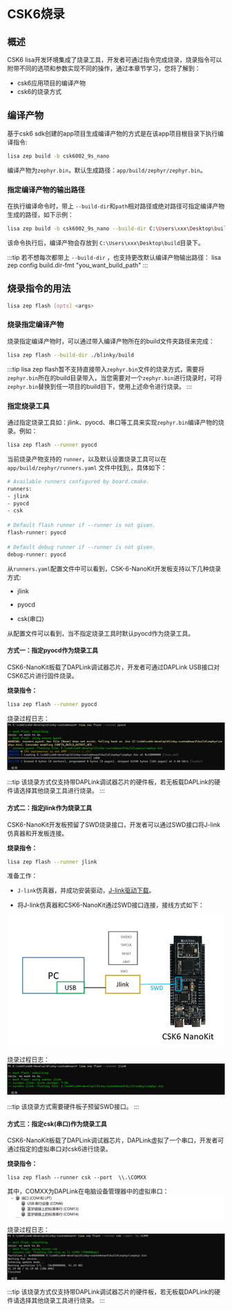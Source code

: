 # CSK6烧录

## 概述
CSK6 lisa开发环境集成了烧录工具，开发者可通过指令完成烧录，烧录指令可以附带不同的选项和参数实现不同的操作，通过本章节学习，您将了解到：
- csk6应用项目的编译产物
- csk6的烧录方式

## 编译产物
基于csk6 sdk创建的app项目生成编译产物的方式是在该app项目根目录下执行编译指令:

```bash
lisa zep build -b csk6002_9s_nano
```
编译产物为`zephyr.bin`，默认生成路径：`app/build/zephyr/zephyr.bin`。

### 指定编译产物的输出路径
在执行编译命令时，带上 `--build-dir`和`path`相对路径或绝对路径可指定编译产物生成的路径，如下示例：

```bash
lisa zep build -b csk6002_9s_nano --build-dir C:\Users\xxx\Desktop\build
```
该命令执行后，编译产物会存放到 `C:\Users\xxx\Desktop\build`目录下。

:::tip
若不想每次都带上 `--build-dir` ，也支持更改默认编译产物输出路径：
lisa zep config build.dir-fmt "you_want_build_path"
:::

## 烧录指令的用法
```bash
lisa zep flash [opts] <args>
```
### 烧录指定编译产物
烧录指定编译产物时，可以通过带入编译产物所在的build文件夹路径来完成：
```bash
lisa zep flash --build-dir ./blinky/build
```

:::tip
lisa zep flash暂不支持直接带入`zephyr.bin`文件的烧录方式，需要将`zephyr.bin`所在的build目录带入，当您需要对一个`zephyr.bin`进行烧录时，可将`zephyr.bin`替换到任一项目的build目下，使用上述命令进行烧录。
:::

### 指定烧录工具
通过指定烧录工具如：jlink、pyocd、串口等工具来实现`zephyr.bin`编译产物的烧录。例如：
```bash
lisa zep flash --runner pyocd
```
当前烧录产物支持的 `runner`，以及默认设置烧录工具可以在 `app/build/zephyr/runners.yaml` 文件中找到,，具体如下：
```bash
# Available runners configured by board.cmake.
runners:
- jlink
- pyocd
- csk

# Default flash runner if --runner is not given.
flash-runner: pyocd

# Default debug runner if --runner is not given.
debug-runner: pyocd
```

从`runners.yaml`配置文件中可以看到，CSK-6-NanoKit开发板支持以下几种烧录方式:

- jlink

- pyocd

- csk(串口)

从配置文件可以看到，当不指定烧录工具时默认pyocd作为烧录工具。

#### 方式一：指定pyocd作为烧录工具
CSK6-NanoKit板载了DAPLink调试器芯片，开发者可通过DAPLink USB接口对CSK6芯片进行固件烧录。

**烧录指令：**

```bash
lisa zep flash --runner pyocd
```

烧录过程日志：
![](./files/burn_pyocd.png)

:::tip
该烧录方式仅支持带DAPLink调试器芯片的硬件板，若无板载DAPLink的硬件请选择其他烧录工具进行烧录。
:::

#### 方式二：指定jlink作为烧录工具
CSK6-NanoKit开发板预留了SWD烧录接口，开发者可以通过SWD接口将J-link仿真器和开发板连接。

**烧录指令：**

```bash
lisa zep flash --runner jlink
```
准备工作：
- `J-link`仿真器，并成功安装驱动，[J-link驱动下载](https://iflyos-external.oss-cn-shanghai.aliyuncs.com/public/lsopen/zephyr/%E5%B7%A5%E5%85%B7/JLink_Windows_V630d.exe)。

- 将J-link仿真器和CSK6-NanoKit通过SWD接口连接，接线方式如下：

![](./files/connect.png)

烧录过程日志：
![](./files/burn_jlink.png)

:::tip
该烧录方式需要硬件板子预留SWD接口。
:::

#### 方式三：指定csk(串口)作为烧录工具
CSK6-NanoKit板载了DAPLink调试器芯片，DAPLink虚拟了一个串口，开发者可通过指定的虚拟串口对csk6进行烧录。

**烧录指令：**

```
lisa zep flash --runner csk --port  \\.\COMXX
```

其中，COMXX为DAPLink在电脑设备管理器中的虚拟串口：
![](./files/uart_burn.png)

烧录过程日志：
![](./files/burn_uart.png)

:::tip
该烧录方式仅支持带DAPLink调试器芯片的硬件板，若无板载DAPLink的硬件请选择其他烧录工具进行烧录。
:::